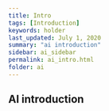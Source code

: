 ```yaml
---
title: Intro
tags: [Introduction]
keywords: holder
last_updated: July 1, 2020
summary: "ai introduction"
sidebar: ai_sidebar
permalink: ai_intro.html
folder: ai
---
```

## AI introduction
